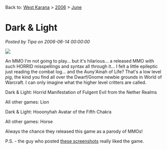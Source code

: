 Back to: [West Karana](/posts/westkarana.md) > [2006](/posts/2006/westkarana.md) > [June](./westkarana.md)
# Dark &amp; Light

*Posted by Tipa on 2006-06-14 00:00:00*

![](../../../images/darnandlight.png)

An MMO I'm not going to play... but it's hilarious... a released MMO with such HORRID misspellings and syntax all through it... I felt a little epileptic just reading the combat log... and the Auny'Ainah of Life? That's a low level *pig*, the kind you find all over the Dwarf/Gnome newbie grounds in World of Warcraft. I can only imagine what the higher level critters are called.

Dark & Light: Horrid Manifestation of Fulgent Evil from the Nether Realms

All other games: Lion

Dark & Light: Hooonyhah Avatar of the Fifth Chakra

All other games: Horse

Always the chance they released this game as a parody of MMOs!

P.S. - the guy who posted [these screenshots](http://www.darkandlight.net/forums/showthread.php?t=60592) really liked the game.
